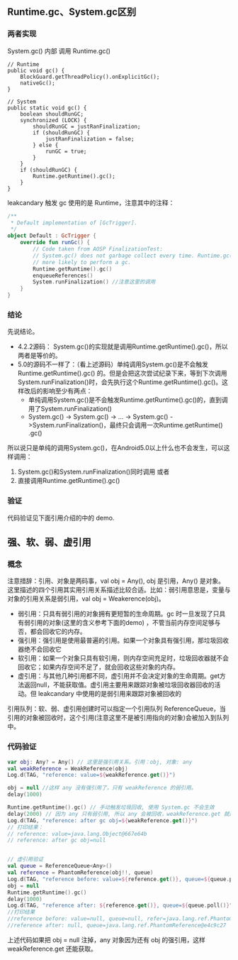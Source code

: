 ## Runtime.gc、System.gc区别

### 两者实现

System.gc() 内部 调用 Runtime.gc()

```
// Runtime
public void gc() {
    BlockGuard.getThreadPolicy().onExplicitGc();
    nativeGc();
}

// System
public static void gc() {
    boolean shouldRunGC;
    synchronized (LOCK) {
        shouldRunGC = justRanFinalization;
        if (shouldRunGC) {
            justRanFinalization = false;
        } else {
            runGC = true;
        }
    }
    if (shouldRunGC) {
        Runtime.getRuntime().gc();
    }
}
```

leakcandary 触发 gc 使用的是 Runtime，注意其中的注释：

```kotlin
/**
 * Default implementation of [GcTrigger].
 */
object Default : GcTrigger {
    override fun runGc() {
        // Code taken from AOSP FinalizationTest:
        // System.gc() does not garbage collect every time. Runtime.gc() is
        // more likely to perform a gc.
        Runtime.getRuntime().gc()
        enqueueReferences()
        System.runFinalization() //注意这里的调用
    }
}
```

### 结论

先说结论。

- 4.2.2源码： System.gc()的实现就是调用Runtime.getRuntime().gc()，所以两者是等价的。
- 5.0的源码不一样了：（看上述源码）单纯调用System.gc()是不会触发Runtime.getRuntime().gc()
  的。但是会把这次尝试纪录下来，等到下次调用System.runFinalization()时，会先执行这个Runtime.getRuntime().gc()。这样改后的影响至少有两点：
    - 单纯调用System.gc()是不会触发Runtime.getRuntime().gc()的，直到调用了System.runFinalization()
    - System.gc() -> System.gc() -> … -> System.gc() ->System.runFinalization()，最终只会调用一次Runtime.getRuntime()
      .gc()

所以说只是单纯的调用System.gc()，在Android5.0以上什么也不会发生，可以这样调用：

1. System.gc()和System.runFinalization()同时调用 或者
2. 直接调用Runtime.getRuntime().gc()

### 验证

代码验证见下面引用介绍的中的 demo.

## 强、软、弱、虚引用

### 概念

注意措辞：引用、对象是两码事，val obj = Any(), obj 是引用，Any() 是对象。这里描述的四个引用其实用引用关系描述比较合适。比如：弱引用意思是，变量与对象的引用关系是弱引用，val
obj = Weakerence(obj)。

- 弱引用：只具有弱引用的对象拥有更短暂的生命周期。gc 时一旦发现了只具有弱引用的对象(这里的含义参考下面的demo)
  ，不管当前内存空间足够与否，都会回收它的内存。
- 强引用：强引用是使用最普遍的引用。如果一个对象具有强引用，那垃圾回收器绝不会回收它
- 软引用：如果一个对象只具有软引用，则内存空间充足时，垃圾回收器就不会回收它；如果内存空间不足了，就会回收这些对象的内存。
- 虚引用：与其他几种引用都不同，虚引用并不会决定对象的生命周期。get方法返回null，不能获取值。虚引用主要用来跟踪对象被垃圾回收器回收的活动。但
  leakcandary 中使用的是弱引用来跟踪对象被回收的

引用队列：软、弱、虚引用创建时可以指定一个引用队列 ReferenceQueue，当引用的对象被回收时，这个引用(注意这里不是被引用指向的对象)会被加入到队列中。

### 代码验证

```kotlin
var obj: Any? = Any() // 这里是强引用关系。引用：obj, 对象: any
val weakReference = WeakReference(obj)
Log.d(TAG, "reference: value=${weakReference.get()}")

obj = null //这样 any 没有强引用了，只有 weakReference 的弱引用。
delay(1000)

Runtime.getRuntime().gc() // 手动触发垃圾回收, 使用 System.gc 不会生效 
delay(2000) // 因为 any 只有弱引用, 所以 any 会被回收，weakReference.get 就返回空。
Log.d(TAG, "reference: after gc obj=${weakReference.get()}")
// 打印结果：
// reference: value=java.lang.Object@667e64b
// reference: after gc obj=null


// 虚引用验证
val queue = ReferenceQueue<Any>()
val reference = PhantomReference(obj!!, queue)
Log.d(TAG, "reference before: value=${reference.get()}, queue=${queue.poll()}, refer=$reference")
obj = null
Runtime.getRuntime().gc()
delay(1000)
Log.d(TAG, "reference after: ${reference.get()}, queue=${queue.poll()}")
//打印结果
//reference before: value=null, queue=null, refer=java.lang.ref.PhantomReference@e4c9c27
//reference after: null, queue=java.lang.ref.PhantomReference@e4c9c27
```

上述代码如果把 obj = null 注掉，any 对象因为还有 obj 的强引用，这样 weakReference.get 还能获取。

